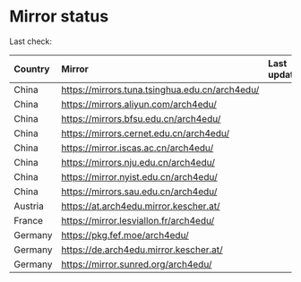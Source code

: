 <script src="./time.js"></script>
# Mirror status
Last check: <script type="text/javascript">localize(1707416471.4439976);</script>

|Country|Mirror|Last update|
|:------|:-----|:----------|
|China|https://mirrors.tuna.tsinghua.edu.cn/arch4edu/|<script type="text/javascript">localize(1707373925);</script>|
|China|https://mirrors.aliyun.com/arch4edu/|<script type="text/javascript">localize(1707373925);</script>|
|China|https://mirrors.bfsu.edu.cn/arch4edu/|<script type="text/javascript">localize(1707373925);</script>|
|China|https://mirrors.cernet.edu.cn/arch4edu/|<script type="text/javascript">localize(1707373925);</script>|
|China|https://mirror.iscas.ac.cn/arch4edu/|<script type="text/javascript">localize(1707373925);</script>|
|China|https://mirrors.nju.edu.cn/arch4edu/|<script type="text/javascript">localize(1707330536);</script>|
|China|https://mirror.nyist.edu.cn/arch4edu/|<script type="text/javascript">localize(1707373925);</script>|
|China|https://mirrors.sau.edu.cn/arch4edu/|<script type="text/javascript">localize(1707373925);</script>|
|Austria|https://at.arch4edu.mirror.kescher.at/|<script type="text/javascript">localize(1707373925);</script>|
|France|https://mirror.lesviallon.fr/arch4edu/|<script type="text/javascript">localize(1707373925);</script>|
|Germany|https://pkg.fef.moe/arch4edu/|<script type="text/javascript">localize(1707373925);</script>|
|Germany|https://de.arch4edu.mirror.kescher.at/|<script type="text/javascript">localize(1707373925);</script>|
|Germany|https://mirror.sunred.org/arch4edu/|<script type="text/javascript">localize(1707373925);</script>|

<script src="./tablefilter/tablefilter.js"></script>
<script src="./table.js"></script>